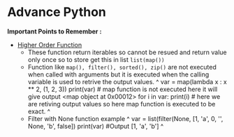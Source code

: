 # Advance Python

**Important Points to Remember :**
-  [Higher Order Function](functions.md)  
   -  These function return iterables so cannot be resued and return value only once so to store get this in list `list(map())`
   -  Function like `map(), filter(), sorted(), zip()` are not executed when called with arguments but it is executed when the calling variable is used to retrive the output values.
^
    var = map(lambda x : x ** 2, (1, 2, 3))
    print(var)   # map function is not executed here it will give output <map object at 0x00012>
    for i in var:
        print(i) # here we are retiving output values so here map function is executed to be exact.
^
   -  Filter with None function example
^
    var = list(filter(None, [1, 'a', 0, '', None, 'b', false])
    print(var) #Output [1, 'a', 'b']
^
